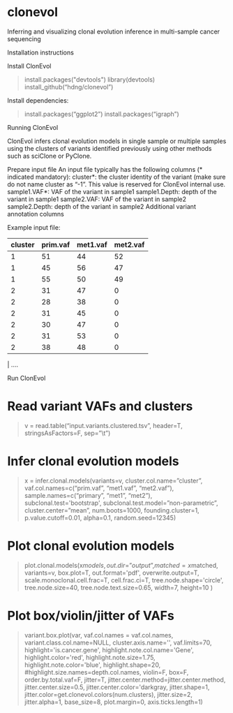 # clonevol
Inferring and visualizing clonal evolution inference in multi-sample cancer sequencing

Installation instructions

Install ClonEvol
> install.packages("devtools")
> library(devtools)
> install_github(“hdng/clonevol”)

Install dependencies:
>install.packages(“ggplot2”)
>install.packages(“igraph”)

Running ClonEvol

ClonEvol infers clonal evolution models in single sample or multiple samples using the clusters of variants identified previously using other methods such as sciClone or PyClone.

Prepare input file
An input file typically has the following columns (* indicated mandatory):
cluster*: the cluster identity of the variant (make sure do not name cluster as “-1”. This value is reserved for ClonEvol internal use.
sample1.VAF*: VAF of the variant in sample1
sample1.Depth: depth of the variant in sample1
sample2.VAF: VAF of the variant in sample2
sample2.Depth: depth of the variant in sample2
Additional variant annotation columns

Example input file:

| cluster  |  prim.vaf  |  met1.vaf  |  met2.vaf |
|----------|------------|------------|-----------|
| 1        |  51        |  44        |  52       |
| 1        |  45        |  56        |  47       |
| 1        |  55        |  50        |  49       |
| 2        |  31        |  47        |  0        |
| 2        |  28        |  38        |  0        |
| 2        |  31        |  45        |  0        |
| 2        |  30        |  47        |  0        |
| 2        |  31        |  53        |  0        |
| 2        |  38        |  48        |  0        |

| ….

Run ClonEvol
# Read variant VAFs and clusters
> v = read.table(“input.variants.clustered.tsv”, header=T, stringsAsFactors=F, sep=”\t”)

# Infer clonal evolution models
> x = infer.clonal.models(variants=v,
            cluster.col.name=”cluster”,
vaf.col.names=c(“prim.vaf”, “met1.vaf”, “met2.vaf”),
                            sample.names=c(“primary”, “met1”, “met2”),
                            subclonal.test='bootstrap',
                            subclonal.test.model=”non-parametric”,
                            cluster.center=”mean”,
                            num.boots=1000,
                            founding.cluster=1,
                            p.value.cutoff=0.01,
                            alpha=0.1,
                            random.seed=12345)

# Plot clonal evolution models
> plot.clonal.models(x$models,
                       out.dir=”output”,
                       matched=x$matched,
                       variants=v,
                       box.plot=T,
                       out.format='pdf',
overwrite.output=T,
                       scale.monoclonal.cell.frac=T,
                       cell.frac.ci=T,
                       tree.node.shape='circle',
                       tree.node.size=40,
                       tree.node.text.size=0.65,
                       width=7, height=10
    )


# Plot box/violin/jitter of VAFs
> variant.box.plot(var, vaf.col.names = vaf.col.names,
                          variant.class.col.name=NULL,
                          cluster.axis.name='',
                          vaf.limits=70,
                          highlight='is.cancer.gene',
                          highlight.note.col.name='Gene',
                          highlight.color='red',
                          highlight.note.size=1.75,
                          highlight.note.color='blue',
                          highlight.shape=20,
                          #highlight.size.names=depth.col.names,
                          violin=F,
                          box=F,
                          order.by.total.vaf=F,
                          jitter=T,
                          jitter.center.method=jitter.center.method,
                          jitter.center.size=0.5,
                          jitter.center.color='darkgray,
                          jitter.shape=1,
                          jitter.color=get.clonevol.colors(num.clusters),
                          jitter.size=2,
                          jitter.alpha=1,
                          base_size=8,
                          plot.margin=0,
                          axis.ticks.length=1)





